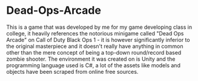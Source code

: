 # Dead-Ops-Arcade
This is a game that was developed by me for my game developing class in college, it heavily references the notorious minigame called "Dead Ops Arcade" on Call of Duty Black Ops 1 - it is however significantly inferior to the original masterpiece and it doesn't really have anything in common other than the mere concept of being a top-down round/record based zombie shooter. 
The environment it was created on is Unity and the programming language used is C#, a lot of the assets like models and objects have been scraped from online free sources. 

